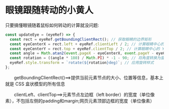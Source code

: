 # 眼镜跟随转动的小黄人

只要搞懂眼镜随着鼠标如何转动的计算就没问题:

```javascript
const updateEye = (eyeRef) => {
  const rect = eyeRef.getBoundingClientRect(); // 获取眼睛的边界矩形
  const eyeCenterX = rect.left + eyeRef.clientLeft / 2; // 计算眼睛中心的 X 坐标
  const eyeCenterY = rect.top + eyeRef.clientTop / 2; // 计算眼睛中心的 Y 坐标
  const angle = Math.atan2(event.pageX - eyeCenterX, event.pageY - eyeCenterY); // 计算与鼠标之间的角度
  const rotation = ((angle * 180) / Math.PI) * -1 - 90; // 将角度转换为度，并调整起始角度
  eyeRef.style.transform = `rotate(${rotation}deg)`; // 应用旋转样式
};
```

&emsp;&emsp;getBoundingClientRect()==>提供当前元素节点的大小、位置等信息，基本上就是 CSS 盒状模型的所有信息

&emsp;&emsp;clientLeft、clientTop==>元素节点左边框（left border）的宽度（单位像素），不包括左侧的padding和margin;网页元素顶部边框的宽度（单位像素）


